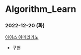 # Algorithm_Learn
### 2022-12-20 (화)
[아이스 아메리카노](https://school.programmers.co.kr/learn/courses/30/lessons/120819)
- 구현

